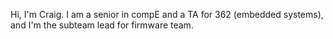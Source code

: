 Hi, I'm Craig. I am a senior in compE and a TA for 362 (embedded systems), and I'm the subteam lead for firmware team.